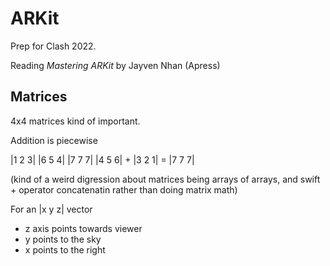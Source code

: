 # ARKit

Prep for Clash 2022.

Reading _Mastering ARKit_ by Jayven Nhan (Apress)

## Matrices

4x4 matrices kind of important.

Addition is piecewise

|1 2 3|   |6 5 4|   |7 7 7|
|4 5 6| + |3 2 1| = |7 7 7|

(kind of a weird digression about matrices being arrays of arrays, and
swift + operator concatenatin rather than doing matrix math)

For an |x y z| vector
  - z axis points towards viewer
  - y points to the sky
  - x points to the right

